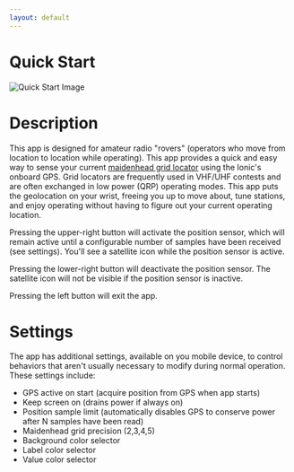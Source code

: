 ```yaml
---
layout: default
---
```


# Quick Start

![Quick Start Image](/ionic-maidenhead/assets/images/ionic.png)

# Description

This app is designed for amateur radio "rovers" (operators who move from location to location while operating). This app provides a quick and easy way to sense your current [maidenhead grid locator](https://en.wikipedia.org/wiki/Maidenhead_Locator_System) using the Ionic's onboard GPS. Grid locators are frequently used in VHF/UHF contests and are often exchanged in low power (QRP) operating modes. This app puts the geolocation on your wrist, freeing you up to move about, tune stations, and enjoy operating without having to figure out your current operating location.

Pressing the upper-right button will activate the position sensor, which will remain active until a configurable number of samples have been received (see settings). You'll see a satellite icon while the position sensor is active.

Pressing the lower-right button will deactivate the position sensor. The satellite icon will not be visible if the position sensor is inactive.

Pressing the left button will exit the app.

# Settings

The app has additional settings, available on you mobile device, to control behaviors that aren't usually necessary to modify during normal operation. These settings include:

* GPS active on start (acquire position from GPS when app starts)
* Keep screen on (drains power if always on)
* Position sample limit (automatically disables GPS to conserve power after N samples have been read)
* Maidenhead grid precision (2,3,4,5)
* Background color selector
* Label color selector
* Value color selector
